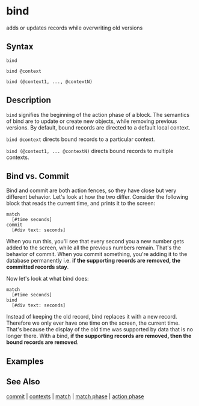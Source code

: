 # bind

adds or updates records while overwriting old versions

## Syntax

```
bind

bind @context

bind (@context1, ..., @contextN)
```

## Description

`bind` signifies the beginning of the action phase of a block. The semantics of bind are to update or create new objects, while removing previous versions. By default, bound records are directed to a default local context.

`bind @context` directs bound records to a particular context.

`bind (@context1, ... @contextN)` directs bound records to multiple contexts.

## Bind vs. Commit

Bind and commit are both action fences, so they have close but very different behavior. Let's look at how the two differ. Consider the following block that reads the current time, and prints it to the screen:

```
match
  [#time seconds]
commit
  [#div text: seconds]
```

When you run this, you'll see that every second you a new number gets added to the screen, while all the previous numbers remain. That's the behavior of commit. When you commit something, you're adding it to the database permanently i.e. **if the supporting records are removed, the committed records stay**.

Now let's look at what bind does:

```
match
  [#time seconds]
bind
  [#div text: seconds]
```

Instead of keeping the old record, bind replaces it with a new record. Therefore we only ever have one time on the screen, the current time. That's because the display of the old time was supported by data that is no longer there. With a bind, **if the supporting records are removed, then the bound records are removed**.

## Examples

## See Also

[commit](commit.md) | [contexts](context.md) | [match](match.md) | [match phase](match-phase.md) | [action phase](action-phase.md)